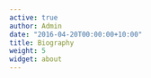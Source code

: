 ```yaml
---
active: true
author: Admin
date: "2016-04-20T00:00:00+10:00"
title: Biography
weight: 5
widget: about
---
```


